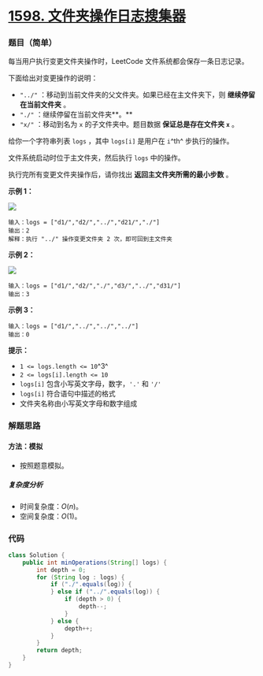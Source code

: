 # [1598. 文件夹操作日志搜集器](https://leetcode.cn/problems/crawler-log-folder/)

### 题目（简单）

每当用户执行变更文件夹操作时，LeetCode 文件系统都会保存一条日志记录。

下面给出对变更操作的说明：

* `"../"` ：移动到当前文件夹的父文件夹。如果已经在主文件夹下，则 **继续停留在当前文件夹** 。
* `"./"` ：继续停留在当前文件夹**。**
* `"x/"` ：移动到名为 `x` 的子文件夹中。题目数据 **保证总是存在文件夹 `x`** 。

给你一个字符串列表 `logs` ，其中 `logs[i]` 是用户在 `i`^th^ 步执行的操作。

文件系统启动时位于主文件夹，然后执行 `logs` 中的操作。

执行完所有变更文件夹操作后，请你找出 **返回主文件夹所需的最小步数** 。

**示例 1：**

![](https://assets.leetcode-cn.com/aliyun-lc-upload/uploads/2020/09/26/sample_11_1957.png)

```
输入：logs = ["d1/","d2/","../","d21/","./"]
输出：2
解释：执行 "../" 操作变更文件夹 2 次，即可回到主文件夹
```

**示例 2：**

![](https://assets.leetcode-cn.com/aliyun-lc-upload/uploads/2020/09/26/sample_22_1957.png)

```
输入：logs = ["d1/","d2/","./","d3/","../","d31/"]
输出：3
```

**示例 3：**

```
输入：logs = ["d1/","../","../","../"]
输出：0
```

**提示：**

* `1 <= logs.length <= 10`^3^
* `2 <= logs[i].length <= 10`
* `logs[i]` 包含小写英文字母，数字，`'.'` 和 `'/'`
* `logs[i]` 符合语句中描述的格式
* 文件夹名称由小写英文字母和数字组成

### 解题思路

#### 方法：模拟

- 按照题意模拟。

##### 复杂度分析

- 时间复杂度：$O(n)$。
- 空间复杂度：$O(1)$。

### 代码

```java
class Solution {
    public int minOperations(String[] logs) {
        int depth = 0;
        for (String log : logs) {
            if ("./".equals(log)) {
            } else if ("../".equals(log)) {
                if (depth > 0) {
                    depth--;
                }
            } else {
                depth++;
            }
        }
        return depth;
    }
}
```
